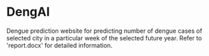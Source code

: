 # DengAI
Dengue prediction website for predicting number of dengue cases of selected city in a particular week of the selected future year. Refer to 'report.docx' for detailed information.

